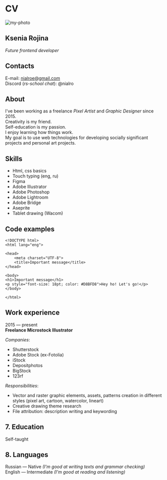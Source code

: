 # CV


![my-photo](https://iili.io/Hnp6tMx.jpg)
## **Ksenia Rojina**  
*Future frontend developer*




## Contacts
E-mail: nialroe@gmail.com  
Discord (*rs-school chat*): @nialro


##  About  
I've been working as a freelance *Pixel Artist* and *Graphic Designer* since 2015.  
Creativity is my friend.  
Self-education is my passion.  
I enjoy learning how things work.  
My goal is to use web technologies for developing socially significant projects and personal art projects.

## Skills

* Html, css basics  
* Touch typing (eng, ru)
* Figma
* Adobe Illustrator
* Adobe Photoshop
* Adobe Lightroom
* Adobe Bridge 
* Aseprite
* Tablet drawing (Wacom)


## Code examples  
    <!DOCTYPE html> 
    <html lang="eng"> 
    
    <head> 
        <meta charset="UTF-8"> 
        <title>Important message</title> 
    </head> 
    
    <body> 
    <h1>Important message</h1> 
    <p style="font-size: 18pt; color: #D8BFD8">Hey ho! Let's go!</p> 
    </body> 
    
    </html>


## Work experience

 2015 — present  
**Freelance Microstock Illustrator**   
  

*Companies*:
+ Shutterstock
+ Adobe Stock (ex-Fotolia)
+ iStock
+ Depositphotos
+ BigStock
+ 123rf  

*Responsibilities*:
+ Vector and raster graphic elements, assets, patterns creation in different styles (pixel art, cartoon, watercolor, lineart)
+ Creative drawing theme research
+ File attribution: description writing and keywording


## 7. Education

Self-taught  


## 8. Languages
Russian — Native  *(I'm good at writing texts and grammar checking)*  
English — Intermediate *(I'm good at reading and listening)*